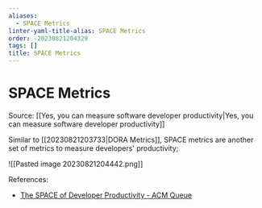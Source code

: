 ```yaml
---
aliases:
  - SPACE Metrics
linter-yaml-title-alias: SPACE Metrics
order: -20230821204329
tags: []
title: SPACE Metrics
---
```


# SPACE Metrics

Source: [[Yes, you can measure software developer productivity|Yes, you can measure software developer productivity]]

Similar to [[20230821203733|DORA Metrics]], SPACE metrics are another set of metrics to measure developers' productivity;

![[Pasted image 20230821204442.png]]

References:
- [The SPACE of Developer Productivity - ACM Queue](https://queue.acm.org/detail.cfm?id=3454124)